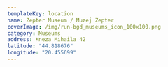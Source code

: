 ```yaml
---
templateKey: location
name: Zepter Museum / Muzej Zepter
coverImage: /img/run-bgd_museums_icon_100x100.png
category: Museums
address: Kneza Mihaila 42
latitude: "44.818676"
longitude: "20.455699"
---
```

